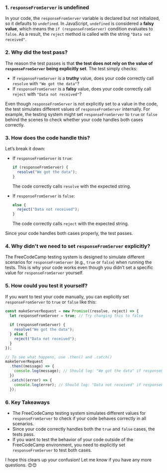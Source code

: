 
### 1. **`responseFromServer` is undefined**
In your code, the `responseFromServer` variable is declared but not initialized, so it defaults to `undefined`. In JavaScript, `undefined` is considered a **falsy value**, which means the `if (responseFromServer)` condition evaluates to `false`. As a result, the `reject` method is called with the string `"Data not received"`.

### 2. **Why did the test pass?**
The reason the test passes is that **the test does not rely on the value of `responseFromServer` being explicitly set**. The test simply checks:
- If `responseFromServer` is a **truthy** value, does your code correctly call `resolve` with `"We got the data"`?
- If `responseFromServer` is a **falsy** value, does your code correctly call `reject` with `"Data not received"`?

Even though `responseFromServer` is not explicitly set to a value in the code, the test simulates different values of `responseFromServer` internally. For example, the testing system might set `responseFromServer` to `true` or `false` behind the scenes to check whether your code handles both cases correctly.

### 3. **How does the code handle this?**
Let’s break it down:

- If `responseFromServer` is `true`:
  ```js
  if (responseFromServer) {
    resolve("We got the data");
  }
  ```
  The code correctly calls `resolve` with the expected string.

- If `responseFromServer` is `false`:
  ```js
  else {
    reject("Data not received");
  }
  ```
  The code correctly calls `reject` with the expected string.

Since your code handles both cases properly, the test passes.

### 4. **Why didn't we need to set `responseFromServer` explicitly?**
The FreeCodeCamp testing system is designed to simulate different scenarios for `responseFromServer` (e.g., `true` or `false`) when running the tests. This is why your code works even though you didn’t set a specific value for `responseFromServer` yourself.

### 5. **How could you test it yourself?**
If you want to test your code manually, you can explicitly set `responseFromServer` to `true` or `false` like this:

```js
const makeServerRequest = new Promise((resolve, reject) => {
  let responseFromServer = true; // Try changing this to false
  
  if (responseFromServer) {
    resolve("We got the data");
  } else {
    reject("Data not received");
  }
});

// To see what happens, use .then() and .catch()
makeServerRequest
  .then((message) => {
    console.log(message); // Should log: "We got the data" if responseFromServer is true
  })
  .catch((error) => {
    console.log(error); // Should log: "Data not received" if responseFromServer is false
  });
```

### 6. **Key Takeaways**
- The FreeCodeCamp testing system simulates different values for `responseFromServer` to check if your code behaves correctly in all scenarios.
- Since your code correctly handles both the `true` and `false` cases, the tests pass.
- If you want to test the behavior of your code outside of the FreeCodeCamp environment, you need to explicitly set `responseFromServer` to test both cases.

I hope this clears up your confusion! Let me know if you have any more questions. 😊😊

